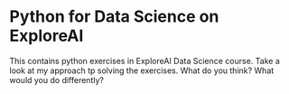 # Python for Data Science on ExploreAI
This contains python exercises in ExploreAI Data Science course. 
Take a look at my approach tp solving the exercises. What do you think? What would you do differently?
